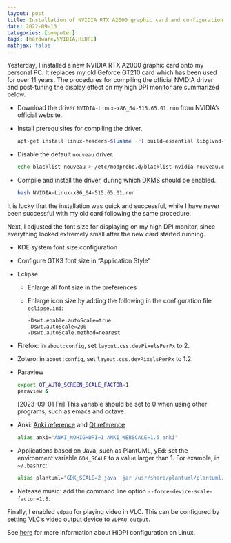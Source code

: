 ```yaml
---
layout: post
title: Installation of NVIDIA RTX A2000 graphic card and configuration for HiDPI
date: 2022-09-13
categories: [computer]
tags: [hardware,NVIDIA,HiDPI]
mathjax: false
---
```


Yesterday, I installed a new NVIDIA RTX A2000 graphic card onto my personal PC. It replaces my old Geforce GT210 card which has been used for over 11 years. The procedures for compiling the official NVIDIA driver and post-tuning the display effect on my high DPI monitor are summarized below.

-   Download the driver `NVIDIA-Linux-x86_64-515.65.01.run` from NVIDIA&rsquo;s official website.
-   Install prerequisites for compiling the driver.
    
    ```bash
    apt-get install linux-headers-$(uname -r) build-essential libglvnd-dev pkg-config
    ```
-   Disable the default `nouveau` driver.
    
    ```bash
    echo blacklist nouveau > /etc/modprobe.d/blacklist-nvidia-nouveau.conf
    ```
-   Compile and install the driver, during which DKMS should be enabled.
    
    ```bash
    bash NVIDIA-Linux-x86_64-515.65.01.run
    ```

It is lucky that the installation was quick and successful, while I have never been successful with my old card following the same procedure.

Next, I adjusted the font size for displaying on my high DPI monitor, since everything looked extremely small after the new card started running.

-   KDE system font size configuration
-   Configure GTK3 font size in &ldquo;Application Style&rdquo;
-   Eclipse
    -   Enlarge all font size in the preferences
    -   Enlarge icon size by adding the following in the configuration file `eclipse.ini`:
        
        ```text
        -Dswt.enable.autoScale=true
        -Dswt.autoScale=200
        -Dswt.autoScale.method=nearest
        ```
-   Firefox: in `about:config`, set `layout.css.devPixelsPerPx` to 2.

-   Zotero: in `about:config`, set `layout.css.devPixelsPerPx` to 1.2.
-   Paraview
    
    ```bash
    export QT_AUTO_SCREEN_SCALE_FACTOR=1
    paraview &
    ```
    
    <span class="timestamp-wrapper"><span class="timestamp">[2023-09-01 Fri] </span></span> This variable should be set to 0 when using other programs, such as emacs and octave.
-   Anki: [Anki reference](https://docs.ankiweb.net/platform/windows/text-size.html) and [Qt reference](https://doc.qt.io/qt-5/highdpi.html)
    
    ```bash
    alias anki="ANKI_NOHIGHDPI=1 ANKI_WEBSCALE=1.5 anki"
    ```
-   Applications based on Java, such as PlantUML, yEd: set the environment variable `GDK_SCALE` to a value larger than 1. For example, in `~/.bashrc`:
    
    ```bash
    alias plantuml="GDK_SCALE=2 java -jar /usr/share/plantuml/plantuml.jar -gui -tsvg"
    ```
-   Netease music: add the command line option `--force-device-scale-factor=1.5`.

Finally, I enabled `vdpau` for playing video in VLC. This can be configured by setting VLC&rsquo;s video output device to `VDPAU output`.

See [here](https://wiki.archlinux.org/title/HiDPI) for more information about HiDPI configuration on Linux.
